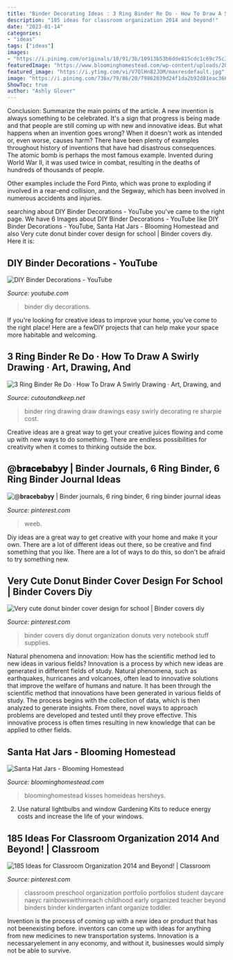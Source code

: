 ```yaml
---
title: "Binder Decorating Ideas : 3 Ring Binder Re Do · How To Draw A Swirly Drawing · Art, Drawing, And"
description: "185 ideas for classroom organization 2014 and beyond!"
date: "2023-01-14"
categories:
- "ideas"
tags: ["ideas"]
images:
- "https://i.pinimg.com/originals/10/91/3b/10913b53b6dde815cdc1c69c75c367a6.jpg"
featuredImage: "https://www.bloominghomestead.com/wp-content/uploads/2015/12/Santa-Hat-Gift-Jars-by-Blooming-Homestead-copy.jpg"
featured_image: "https://i.ytimg.com/vi/V7QlHn82JOM/maxresdefault.jpg"
image: "https://i.pinimg.com/736x/79/86/20/79862039d24f1da2b92d81eac36653bb--school-organisation-binder-organization.jpg"
ShowToc: true
author: "Ashly Glover"
---
```



Conclusion: Summarize the main points of the article.
A new invention is always something to be celebrated. It's a sign that progress is being made and that people are still coming up with new and innovative ideas. But what happens when an invention goes wrong? When it doesn't work as intended or, even worse, causes harm?
There have been plenty of examples throughout history of inventions that have had disastrous consequences. The atomic bomb is perhaps the most famous example. Invented during World War II, it was used twice in combat, resulting in the deaths of hundreds of thousands of people.

Other examples include the Ford Pinto, which was prone to exploding if involved in a rear-end collision, and the Segway, which has been involved in numerous accidents and injuries.

	

		
searching about DIY Binder Decorations - YouTube you've came to the right page. We have 6 Images about DIY Binder Decorations - YouTube like DIY Binder Decorations - YouTube, Santa Hat Jars - Blooming Homestead and also Very cute donut binder cover design for school | Binder covers diy. Here it is:
		
    
## DIY Binder Decorations - YouTube

<img loading=lazy src="https://i.ytimg.com/vi/V7QlHn82JOM/maxresdefault.jpg" onerror="this.onerror=null;this.src='https://tse2.mm.bing.net/th?id=OIP.PrfnzFKw7b3TkzyEvmUOfQHaEK&amp;pid=15.1';" alt="DIY Binder Decorations - YouTube">

_Source: youtube.com_

>binder diy decorations. 

	

If you're looking for creative ideas to improve your home, you've come to the right place! Here are a fewDIY projects that can help make your space more habitable and welcoming.

    
## 3 Ring Binder Re Do · How To Draw A Swirly Drawing · Art, Drawing, And

<img loading=lazy src="http://images.coplusk.net/project_images/103004/image/_DSC0011_1314303095.jpg" onerror="this.onerror=null;this.src='https://tse2.mm.bing.net/th?id=OIP.ij-0VPz5ASY6b4I_UdmAbAHaE9&amp;pid=15.1';" alt="3 Ring Binder Re Do · How To Draw A Swirly Drawing · Art, Drawing, and">

_Source: cutoutandkeep.net_

>binder ring drawing draw drawings easy swirly decorating re sharpie cost. 

	

Creative ideas are a great way to get your creative juices flowing and come up with new ways to do something. There are endless possibilities for creativity when it comes to thinking outside the box.

    
## @𝐛𝐫𝐚𝐜𝐞𝐛𝐚𝐛𝐲𝐲 | Binder Journals, 6 Ring Binder, 6 Ring Binder Journal Ideas

<img loading=lazy src="https://i.pinimg.com/736x/38/ef/2a/38ef2a44a271dc8cd0044f642bd2f4fa.jpg" onerror="this.onerror=null;this.src='https://tse1.mm.bing.net/th?id=OIP.oMHM0FD8yxNq3Go_5HvDDQHaNK&amp;pid=15.1';" alt="@𝐛𝐫𝐚𝐜𝐞𝐛𝐚𝐛𝐲𝐲 | Binder journals, 6 ring binder, 6 ring binder journal ideas">

_Source: pinterest.com_

>weeb. 

	

Diy ideas are a great way to get creative with your home and make it your own. There are a lot of different ideas out there, so be creative and find something that you like. There are a lot of ways to do this, so don't be afraid to try something new.

    
## Very Cute Donut Binder Cover Design For School | Binder Covers Diy

<img loading=lazy src="https://i.pinimg.com/736x/79/86/20/79862039d24f1da2b92d81eac36653bb--school-organisation-binder-organization.jpg" onerror="this.onerror=null;this.src='https://tse4.mm.bing.net/th?id=OIP.HxxW5cqNifBJS0C1pc4k1gHaNK&amp;pid=15.1';" alt="Very cute donut binder cover design for school | Binder covers diy">

_Source: pinterest.com_

>binder covers diy donut organization donuts very notebook stuff supplies. 

	

Natural phenomena and innovation: How has the scientific method led to new ideas in various fields?
Innovation is a process by which new ideas are generated in different fields of study. Natural phenomena, such as earthquakes, hurricanes and volcanoes, often lead to innovative solutions that improve the welfare of humans and nature. It has been through the scientific method that innovations have been generated in various fields of study. The process begins with the collection of data, which is then analyzed to generate insights. From there, novel ways to approach problems are developed and tested until they prove effective. This innovative process is often times resulting in new knowledge that can be applied to other fields.

    
## Santa Hat Jars - Blooming Homestead

<img loading=lazy src="https://www.bloominghomestead.com/wp-content/uploads/2015/12/Santa-Hat-Gift-Jars-by-Blooming-Homestead-copy.jpg" onerror="this.onerror=null;this.src='https://tse1.mm.bing.net/th?id=OIP.PLbO9GdUcrT6VB-pUdU0swHaK3&amp;pid=15.1';" alt="Santa Hat Jars - Blooming Homestead">

_Source: bloominghomestead.com_

>bloominghomestead kisses homeideas hersheys. 

	

2. Use natural lightbulbs and window Gardening Kits to reduce energy costs and increase the life of your windows.

    
## 185 Ideas For Classroom Organization 2014 And Beyond! | Classroom

<img loading=lazy src="https://i.pinimg.com/originals/10/91/3b/10913b53b6dde815cdc1c69c75c367a6.jpg" onerror="this.onerror=null;this.src='https://tse2.mm.bing.net/th?id=OIP.8oJsGAMYppizJcsmnvbT6wHaKn&amp;pid=15.1';" alt="185 Ideas for Classroom Organization 2014 and Beyond! | Classroom">

_Source: pinterest.com_

>classroom preschool organization portfolio portfolios student daycare naeyc rainbowswithinreach childhood early organized teacher beyond binders binder kindergarten infant organize toddler. 

	

Invention is the process of coming up with a new idea or product that has not beenexisting before. inventors can come up with ideas for anything from new medicines to new transportation systems. Innovation is a necessaryelement in any economy, and without it, businesses would simply not be able to survive.

